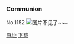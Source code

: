 ### Communion
No.1152
![图片不见了~~~](https://imgs.xkcd.com/comics/communion.png)

[原址](https://xkcd.com//1152) [下载](https://imgs.xkcd.com/comics/communion.png)

